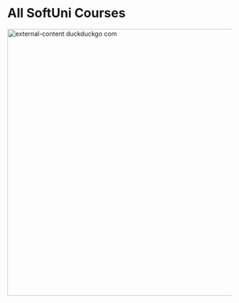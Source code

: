 # All SoftUni Courses

<img width="600" alt="external-content duckduckgo com" src="https://user-images.githubusercontent.com/18242254/112730587-126e6800-8f3b-11eb-8d42-b7b74033c8b2.png">
